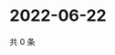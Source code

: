 # 2022-06-22

共 0 条

<!-- BEGIN WEIBO -->
<!-- 最后更新时间 Wed Jun 22 2022 05:13:17 GMT+0800 (China Standard Time) -->

<!-- END WEIBO -->
